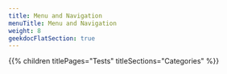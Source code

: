 ```yaml
---
title: Menu and Navigation
menuTitle: Menu and Navigation
weight: 8 
geekdocFlatSection: true
---
```


{{% children titlePages="Tests" titleSections="Categories" %}}
